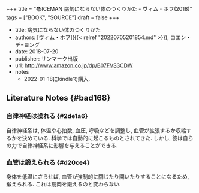 +++
title = "📚ICEMAN 病気にならない体のつくりかた - ヴィム・ホフ(2018)"
tags = ["BOOK", "SOURCE"]
draft = false
+++

-   title: 病気にならない体のつくりかた
-   authors: [ヴィム・ホフ]({{< relref "20220705201854.md" >}}), コエン・デ=ヨング
-   date: 2018-07-20
-   publisher: サンマーク出版
-   url: <http://www.amazon.co.jp/dp/B07FVS3CDW>
-   notes
    -   2022-01-18にkindleで購入.


## Literature Notes {#bad168}


### 自律神経は操れる {#2de1a6}

自律神経系は, 体温や心拍数, 血圧, 呼吸などを調整し, 血管が拡張するか収縮するかを決めている. 科学では自動的に起こるものとされてきた. しかし, 彼は自らの力で自律神経系に影響を与えることができる.


### 血管は鍛えられる {#d20ce4}

身体を低温にさらせば, 血管が強制的に閉じたり開いたりすることになるため, 鍛えられる. これは筋肉を鍛えるのと変わらない.
